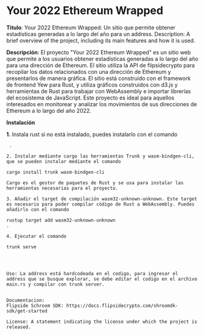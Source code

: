# Your 2022 Ethereum Wrapped

**Titulo**: Your 2022 Ethereum Wrapped: Un sitio que permite obtener estadisticas generadas a lo largo del año para un address.
Description: A brief overview of the project, including its main features and how it is used.

**Descripción**: El proyecto "Your 2022 Ethereum Wrapped" es un sitio web que permite a los usuarios obtener estadísticas generadas a lo largo del año para una dirección de Ethereum. El sitio utiliza la API de flipsidecrypto para recopilar los datos relacionados con una dirección de Ethereum y presentarlos de manera gráfica. El sitio está construido con el framework de frontend Yew para Rust, y utiliza gráficos construidos con d3.js y herramientas de Rust para trabajar con WebAssembly e importar librerías del ecosistema de JavaScript. Este proyecto es ideal para aquellos interesados en monitorear y analizar los movimientos de sus direcciones de Ethereum a lo largo del año 2022.

**Instalación**

**1.** Instala rust si no está instalado, puedes instalarlo con el comando

```curl --proto '=https' --tlsv1.2 -sSf https://sh.rustup.rs | sh
 .

2. Instalar mediante cargo las herramientas Trunk y wasm-bindgen-cli, que se pueden instalar mediante el comando

cargo install trunk wasm-bindgen-cli

Cargo es el gestor de paquetes de Rust y se usa para instalar las herramientas necesarias para el proyecto.

3. Añadir el target de compilación wasm32-unknown-unknown. Este target es necesario para poder compilar código de Rust a WebAssembly. Puedes añadirlo con el comando

rustup target add wasm32-unknown-unknown
.

4. Ejecutar el comando

trunk serve




Uso: La address está hardcodeada en el codigo, para ingresar el address que se busque explorar, se debe editar el codigo en el archivo main.rs y compilar con trunk server.


Documentacion:
Flipside Schroom SDK: https://docs.flipsidecrypto.com/shroomdk-sdk/get-started

License: A statement indicating the license under which the project is released.
```
